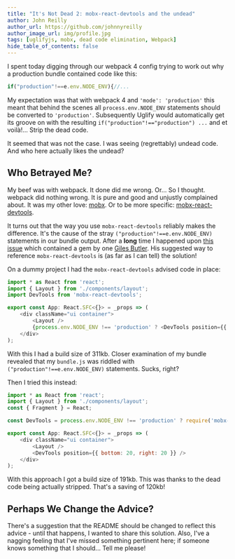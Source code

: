 ```yaml
---
title: "It's Not Dead 2: mobx-react-devtools and the undead"
author: John Reilly
author_url: https://github.com/johnnyreilly
author_image_url: img/profile.jpg
tags: [uglifyjs, mobx, dead code elimination, Webpack]
hide_table_of_contents: false
---
```

I spent today digging through our webpack 4 config trying to work out why a production bundle contained code like this:

 ```js
if("production"!==e.env.NODE_ENV){//...
```

My expectation was that with webpack 4 and `'mode': 'production'` this meant that behind the scenes all `process.env.NODE_ENV` statements should be converted to `'production'`. Subsequently Uglify would automatically get its groove on with the resulting `if("production"!=="production") ...` and et voilà!... Strip the dead code.

It seemed that was not the case. I was seeing (regrettably) undead code. And who here actually likes the undead?

## Who Betrayed Me?

My beef was with webpack. It done did me wrong. Or... So I thought. webpack did nothing wrong. It is pure and good and unjustly complained about. It was my other love: [mobx](<https://github.com/mobxjs/mobx>). Or to be more specific: [mobx-react-devtools](<https://github.com/mobxjs/mobx-react-devtools>).

It turns out that the way you use `mobx-react-devtools` reliably makes the difference. It's the cause of the stray `("production"!==e.env.NODE_ENV)` statements in our bundle output. After a **long** time I happened upon [this issue](<https://github.com/mobxjs/mobx-react-devtools/issues/66#issuecomment-365151531>) which contained a gem by one [Giles Butler](<https://github.com/gilesbutler>). His suggested way to reference `mobx-react-devtools` is (as far as I can tell) the solution!

On a dummy project I had the `mobx-react-devtools` advised code in place:

```js
import * as React from 'react';
import { Layout } from './components/layout';
import DevTools from 'mobx-react-devtools';

export const App: React.SFC<{}> = _props => (
    <div className="ui container">
        <Layout />
        {process.env.NODE_ENV !== 'production' ? <DevTools position={{ bottom: 20, right: 20 }} /> : null}
    </div>
);
```

With this I had a build size of 311kb. Closer examination of my bundle revealed that my `bundle.js` was riddled with `("production"!==e.env.NODE_ENV)` statements. Sucks, right?

Then I tried this instead:

```js
import * as React from 'react';
import { Layout } from './components/layout';
const { Fragment } = React;

const DevTools = process.env.NODE_ENV !== 'production' ? require('mobx-react-devtools').default : Fragment;

export const App: React.SFC<{}> = _props => (
    <div className="ui container">
        <Layout />
        <DevTools position={{ bottom: 20, right: 20 }} />
    </div>
);
```

With this approach I got a build size of 191kb. This was thanks to the dead code being actually stripped. That's a saving of 120kb!

## Perhaps We Change the Advice?

There's a suggestion that the README should be changed to reflect this advice - until that happens, I wanted to share this solution. Also, I've a nagging feeling that I've missed something pertinent here; if someone knows something that I should... Tell me please!


